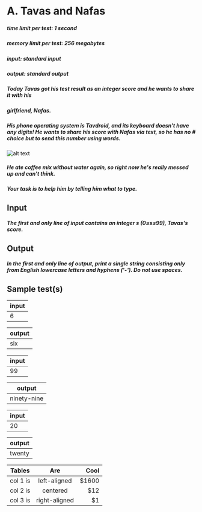 
# A. Tavas and Nafas

##### time limit per test: 1 second
##### memory limit per test: 256 megabytes
##### input: standard input
##### output: standard output

##### Today Tavas got his test result as an integer score and he wants to share it with his
##### girlfriend, Nafas.

##### His phone operating system is Tavdroid, and its keyboard doesn't have any digits! He wants to share his score with Nafas via text, so he has no # choice but to send this number using words.

![alt text](http://codeforces.com/predownloaded/f1/79/f179fb20db8769e6767e14d14c32dff0188e9723.png "Logo Title Text 1")

##### He ate coffee mix without water again, so right now he's really messed up and can't think.

##### Your task is to help him by telling him what to type.

## Input
##### The first and only line of input contains an integer s (0≤s≤99), Tavas's score.

## Output
##### In the first and only line of output, print a single string consisting only from English lowercase letters and hyphens ('-'). Do not use spaces.

## Sample test(s)
|input        |
| ------------- |
| 6|

|output        |
| ------------- |
| six|


|input        |
| ------------- |
| 99|

|output        |
| ------------- |
| ninety-nine|


|input        |
| ------------- |
| 20|

|output        |
| ------------- |
| twenty|


| Tables   |      Are      |  Cool |
|----------|:-------------:|------:|
| col 1 is |  left-aligned | $1600 |
| col 2 is |    centered   |   $12 |
| col 3 is | right-aligned |    $1 |
